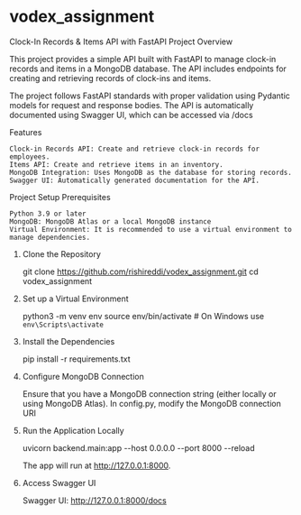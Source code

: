 # vodex_assignment

Clock-In Records & Items API with FastAPI
Project Overview

This project provides a simple API built with FastAPI to manage clock-in records and items in a MongoDB database. The API includes endpoints for creating and retrieving records of clock-ins and items.

The project follows FastAPI standards with proper validation using Pydantic models for request and response bodies. The API is automatically documented using Swagger UI, which can be accessed via /docs

Features

    Clock-in Records API: Create and retrieve clock-in records for employees.
    Items API: Create and retrieve items in an inventory.
    MongoDB Integration: Uses MongoDB as the database for storing records.
    Swagger UI: Automatically generated documentation for the API.

Project Setup
Prerequisites

    Python 3.9 or later
    MongoDB: MongoDB Atlas or a local MongoDB instance
    Virtual Environment: It is recommended to use a virtual environment to manage dependencies.

1. Clone the Repository

    git clone https://github.com/rishireddi/vodex_assignment.git
    cd vodex_assignment

2. Set up a Virtual Environment

    python3 -m venv env
    source env/bin/activate  # On Windows use `env\Scripts\activate`

3. Install the Dependencies

    pip install -r requirements.txt

4. Configure MongoDB Connection

    Ensure that you have a MongoDB connection string (either locally or using MongoDB Atlas). In config.py, modify the MongoDB connection URI

5. Run the Application Locally

    uvicorn backend.main:app --host 0.0.0.0 --port 8000 --reload

    The app will run at http://127.0.0.1:8000.

6. Access Swagger UI

    Swagger UI: http://127.0.0.1:8000/docs